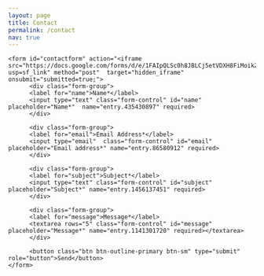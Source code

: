 ```yaml
---
layout: page
title: Contact
permalink: /contact
nav: true
---
```


<html>
  <head>
  
  </head>
  <body>
  <p id="thanks"></p>
  
  <div class="contact">
    <script>
    if (window.location.href.length > 40) {
    document.getElementById("thanks").innerHTML = 
    "<span style='color: oragn;'>Thank you for contacting me. I will respond as soon as possible!</span>";
    }
    </script>
    <script type="text/javascript">var submitted=false;</script>
    <iframe name="hidden_iframe" id="hidden_iframe" style="display:none;" 
    onload="if(submitted) {window.location='?submitted=true';}"></iframe>
    
    <form id="contactform" action="<iframe src="https://docs.google.com/forms/d/e/1FAIpQLSc0h8JBLCj5etVDXH8FiMoikZqNGao3e70qolRWhwK1ejgZeQ/viewform?usp=sf_link" method="post"  target="hidden_iframe" onsubmit="submitted=true;">
          <div class="form-group">
          <label for="name">Name*</label>
          <input type="text" class="form-control" id="name" placeholder="Name*"  name="entry.435430897" required>
          </div>
          
          <div class="form-group">
          <label for="email">Email Address*</label>
          <input type="email"  class="form-control" id="email" placeholder="Email address*" name="entry.86580912" required>
          </div>
          
          <div class="form-group">
          <label for="subject">Subject*</label>
          <input type="text" class="form-control" id="subject" placeholder="Subject*" name="entry.1456137451" required>
          </div>
          
          <div class="form-group">
          <label for="message">Message*</label>
          <textarea rows="5" class="form-control" id="message" placeholder="Message*" name="entry.1141301720" required></textarea>
          </div>
          
          <button class="btn btn-outline-primary btn-sm" type="submit" role="button">Send</button>
    </form>
    
  </div>
  </body>
</html>
